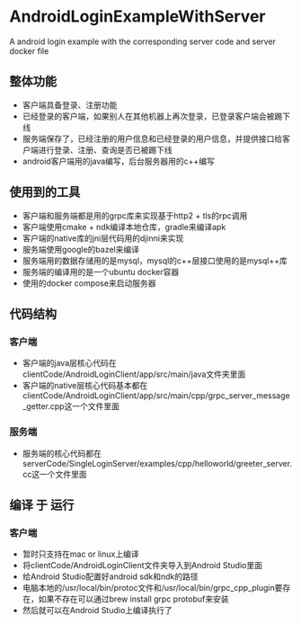 # AndroidLoginExampleWithServer
A android login example with the corresponding server code and server docker file

## 整体功能
- 客户端具备登录、注册功能
- 已经登录的客户端，如果别人在其他机器上再次登录，已登录客户端会被踢下线
- 服务端保存了，已经注册的用户信息和已经登录的用户信息，并提供接口给客户端进行登录、注册、查询是否已被踢下线
- android客户端用的java编写，后台服务器用的c++编写

## 使用到的工具
- 客户端和服务端都是用的grpc库来实现基于http2 + tls的rpc调用
- 客户端使用cmake + ndk编译本地仓库，gradle来编译apk
- 客户端的native库的jni层代码用的djinni来实现
- 服务端使用google的bazel来编译
- 服务端用的数据存储用的是mysql，mysql的c++层接口使用的是mysql++库
- 服务端的编译用的是一个ubuntu docker容器
- 使用的docker compose来启动服务器

## 代码结构
### 客户端
- 客户端的java层核心代码在clientCode/AndroidLoginClient/app/src/main/java文件夹里面
- 客户端的native层核心代码基本都在clientCode/AndroidLoginClient/app/src/main/cpp/grpc_server_message_getter.cpp这一个文件里面

### 服务端
- 服务端的核心代码都在serverCode/SingleLoginServer/examples/cpp/helloworld/greeter_server.cc这一个文件里面

## 编译 于 运行
### 客户端
- 暂时只支持在mac or linux上编译
- 将clientCode/AndroidLoginClient文件夹导入到Android Studio里面
- 给Android Studio配置好android sdk和ndk的路径
- 电脑本地的/usr/local/bin/protoc文件和/usr/local/bin/grpc_cpp_plugin要存在，如果不存在可以通过brew install grpc protobuf来安装
- 然后就可以在Android Studio上编译执行了



